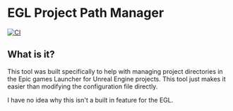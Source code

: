 # EGL Project Path Manager
[![CI](https://github.com/Rhyce/EGLProjectPathManager/actions/workflows/main.yml/badge.svg)](https://github.com/Rhyce/EGLProjectPathManager/actions/workflows/main.yml)
## What is it?
This tool was built specifically to help with managing project directories in the Epic games Launcher for Unreal Engine projects. This tool just makes it easier than modifying the configuration file directly.

I have no idea why this isn't a built in feature for the EGL.
